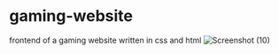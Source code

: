 # gaming-website
frontend of a gaming website written in css and html
![Screenshot (10)](https://github.com/katetampus/gaming-website/assets/112250794/f7f0bd14-c96d-497c-9aae-ecd6e0bcc7a5)
